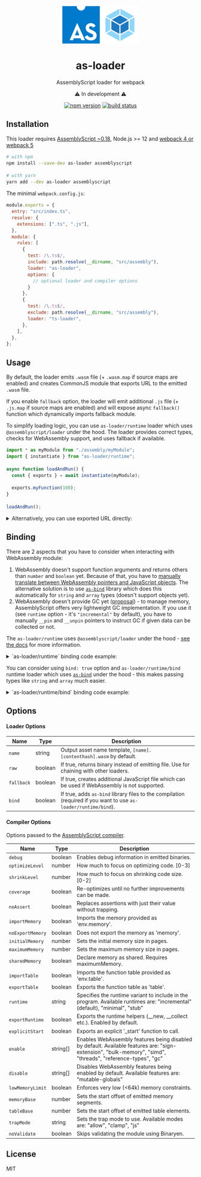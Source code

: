 <div align="center">

<img width="100" height="100" src="media/assemblyscript-logo.svg" alt="AssemblyScript logo">
<img width="100" height="100" src="media/webpack-logo.svg" alt="webpack logo">

<h1>as-loader</h1>
<p>AssemblyScript loader for webpack</p>
<p>⚠️ In development ⚠️</p>

[![npm version](https://img.shields.io/npm/v/as-loader.svg)](https://www.npmjs.com/package/as-loader)
[![build status](https://github.com/piotr-oles/as-loader/workflows/CI/CD/badge.svg?branch=main&event=push)](https://github.com/piotr-oles/as-loader/actions?query=branch%3Amain+event%3Apush)

</div>

## Installation

This loader requires [AssemblyScript ~0.18](https://github.com/AssemblyScript/assemblyscript), 
Node.js >= 12 and [webpack 4 or webpack 5](https://github.com/webpack/webpack)

```sh
# with npm
npm install --save-dev as-loader assemblyscript

# with yarn
yarn add --dev as-loader assemblyscript
```

The minimal `webpack.config.js`:

```js
module.exports = {
  entry: "src/index.ts",
  resolve: {
    extensions: [".ts", ".js"],
  },
  module: {
    rules: [
      {
        test: /\.ts$/,
        include: path.resolve(__dirname, "src/assembly"),
        loader: "as-loader",
        options: {
          // optional loader and compiler options
        }
      },
      {
        test: /\.ts$/,
        exclude: path.resolve(__dirname, "src/assembly"),
        loader: "ts-loader",
      },
    ],
  },
};
```

## Usage

By default, the loader emits `.wasm` file (+ `.wasm.map` if source maps are enabled) and 
creates CommonJS module that exports URL to the emitted `.wasm` file.

If you enable `fallback` option, the loader will emit additional `.js` file (+ `.js.map` if source maps are enabled)
and will expose async `fallback()` function which dynamically imports fallback module.

To simplify loading logic, you can use `as-loader/runtime` loader which uses
`@assemblyscript/loader` under the hood. 
The loader provides correct types, checks for WebAssembly support, and uses fallback if available.

```typescript
import * as myModule from "./assembly/myModule";
import { instantiate } from "as-loader/runtime";

async function loadAndRun() {
  const { exports } = await instantiate(myModule);

  exports.myFunction(100);
}

loadAndRun();
```
<details>
<summary>Alternatively, you can use exported URL directly:</summary>

```typescript
import * as myModule from "./assembly/myModule";
import { instantiate } from "@assemblyscript/loader";

async function loadAndRun() {
  const { exports } = await instantiate<typeof myModule>(
    // workaround for TypeScript
    fetch((myModule as unknown) as string)
  );

  exports.myFunction(100);
}

loadAndRun();

```

### API
> For more details, check [src/runtime](src/runtime) directory

#### `as-loader/runtime`
This runtime loader uses `@assemblyscript/loader` under the hood.
```typescript
export interface WasmModuleInstance<TModule> {
  type: "wasm";
  exports: AsLoaderRuntime & PointerCastObject<TModule>;
  module: WebAssembly.Module;
  instance: WebAssembly.Instance;
}

export interface JsModuleInstance<TModule> {
  type: "js";
  exports: TModule;
}

export type ModuleInstance<TModule> =
  | WasmModuleInstance<TModule>
  | JsModuleInstance<TModule>;

export function instantiate<TModule>(
  module: TModule,
  load: (url: string) => Promise<unknown>,
  imports?: object,
  fallback?: boolean,
  supports?: () => boolean
): Promise<ModuleInstance<TModule>>
```

#### `as-loader/runtime/bind`
This runtime loader uses `as-bind` under the hood, so you don't have to resolve pointers for
types like `string`, `number[]`, `Int8Array`, etc. You still have to resolve pointers to objects.
Requires `bind: true` option in the webpack loader configuration.
> Keep in mind that currently [it's recommended to manually set `Function.returnType`](https://github.com/torch2424/as-bind#production)
```typescript
export interface BoundWasmModuleInstance<TModule, TImports> {
  type: "wasm-bound";
  exports: AsLoaderRuntime & BoundExports<TModule>;
  unboundExports: AsLoaderRuntime & PointerCastObject<TModule>;
  importObject: TImports;
  module: WebAssembly.Module;
  instance: WebAssembly.Instance;
  enableExportFunctionTypeCaching(): void;
  disableExportFunctionTypeCaching(): void;
  enableExportFunctionUnsafeReturnValue(): void;
  disableExportFunctionUnsafeReturnValue(): void;
  enableImportFunctionTypeCaching(): void;
  disableImportFunctionTypeCaching(): void;
}

export interface JsModuleInstance<TModule> {
  type: "js";
  exports: TModule;
}

type BoundModuleInstance<TModule, TImports> =
  | BoundWasmModuleInstance<TModule, TImports>
  | JsModuleInstance<TModule>;

export function instantiate<TModule, TImports>(
  module: TModule,
  load: (url: string) => Promise<unknown>,
  imports?: TImports,
  fallback?: boolean,
  supports?: () => boolean
): Promise<BoundModuleInstance<TModule, TImports>>

export const RETURN_TYPES: AsBindReturnTypes;
```

</details>

## Binding
There are 2 aspects that you have to consider when interacting with WebAssembly module:
  1. WebAssembly doesn't support function arguments and returns others than `number` and `boolean` yet.
     Because of that, you have to [manually translate between WebAssembly pointers and JavaScript objects](https://www.assemblyscript.org/loader.html#usage).
     The alternative solution is to use [`as-bind`](https://github.com/torch2424/as-bind#readme) library which 
     does this automatically for `string` and `array` types (doesn't support objects yet).
  2. WebAssembly doesn't provide GC yet ([proposal](https://github.com/WebAssembly/gc)) - to manage memory, 
     AssemblyScript offers very lightweight GC implementation. If you use it (see `runtime` option - it's `"incremental"` by default), 
     you have to manually `__pin` and `__unpin` pointers to instruct GC if given data can be collected or not.

The `as-loader/runtime` uses `@assemblyscript/loader` under the hood -
[see the docs](https://www.assemblyscript.org/loader.html) for more information.

<details>
<summary>`as-loader/runtime` binding code example:</summary>

```typescript
// ./src/assembly/sayHello.ts
export function sayHello(firstName: string, lastName: string): string {
  return `Hello ${firstName} ${lastName}!`;
}

// ./src/sayHello.ts
import * as sayHelloModule from "./assembly/sayHello";
import { instantiate } from "as-loader/runtime";

export async function loadModule(): Promise<typeof sayHelloModule> {
  // this example doesn't use fallback so TypeScript knows that it's only WASM module
  const { exports } = await instantiate(sayHelloModule, fetch, undefined, false);
  const { __pin, __unpin, __newString, __getString } = exports;

  function sayHello(firstName: string, lastName: string): string {
    const firstNamePtr = __pin(__newString(firstName));
    const lastNamePtr = __pin(__newString(lastName));
    const result = __getString(
      exports.sayHello(firstNamePtr, lastNamePtr)
    );

    __unpin(firstNamePtr);
    __unpin(lastNamePtr);

    return result;
  }

  return { sayHello };
}
```

</details>

You can consider using `bind: true` option and `as-loader/runtime/bind` runtime loader which uses
[`as-bind`](https://github.com/torch2424/as-bind) under the hood - this makes passing types like `string` and `array` 
much easier.


<details>
<summary>`as-loader/runtime/bind` binding code example:</summary>

```typescript
// ./src/assembly/sayHello.ts
export function sayHello(firstName: string, lastName: string): string {
  return `Hello ${firstName} ${lastName}!`;
}

// ./src/sayHello.ts
import * as sayHelloModule from "./assembly/sayHello";
import { instantiate, RETURN_TYPES } from "as-loader/runtime/bind";

export async function loadModule(): Promise<typeof sayHelloModule> {
  // this example doesn't use fallback so TypeScript knows that it's only WASM module
  const { exports } = await instantiate(sayHelloModule, fetch, undefined, false);
  const { sayHello } = exports;
  sayHello.returnType = RETURN_TYPES.STRING;

  return { sayHello };
}
```

</details>
   
## Options
#### Loader Options

| Name       | Type    | Description |
|------------|---------| ----------- |
| `name`     | string  | Output asset name template, `[name].[contenthash].wasm` by default. |
| `raw`      | boolean | If true, returns binary instead of emitting file. Use for chaining with other loaders. |
| `fallback` | boolean | If true, creates additional JavaScript file which can be used if WebAssembly is not supported. |
| `bind`     | boolean | If true, adds `as-bind` library files to the compilation (required if you want to use `as-loader/runtime/bind`). |

#### Compiler Options

Options passed to the [AssemblyScript compiler](https://www.assemblyscript.org/compiler.html#command-line-options).

| Name             | Type     | Description |
|------------------|----------| ----------- |
| `debug`          | boolean  | Enables debug information in emitted binaries. |
| `optimizeLevel`  | number   | How much to focus on optimizing code. [0-3] |
| `shrinkLevel`    | number   | How much to focus on shrinking code size. [0-2] |
| `coverage`       | boolean  | Re-optimizes until no further improvements can be made. |
| `noAssert`       | boolean  | Replaces assertions with just their value without trapping. |
| `importMemory`   | boolean  | Imports the memory provided as 'env.memory'. |
| `noExportMemory` | boolean  | Does not export the memory as 'memory'. |
| `initialMemory`  | number   | Sets the initial memory size in pages. |
| `maximumMemory`  | number   | Sets the maximum memory size in pages. |
| `sharedMemory`   | boolean  | Declare memory as shared. Requires maximumMemory. |
| `importTable`    | boolean  | Imports the function table provided as 'env.table'. |
| `exportTable`    | boolean  | Exports the function table as 'table'. |
| `runtime`        | string   | Specifies the runtime variant to include in the program. Available runtimes are: "incremental" (default), "minimal", "stub" |
| `exportRuntime`  | boolean  | Exports the runtime helpers (__new, __collect etc.). Enabled by default. |
| `explicitStart`  | boolean  | Exports an explicit '_start' function to call. |
| `enable`         | string[] | Enables WebAssembly features being disabled by default. Available features are: "sign-extension", "bulk-memory", "simd", "threads", "reference-types", "gc" |
| `disable`        | string[] | Disables WebAssembly features being enabled by default. Available features are: "mutable-globals" |
| `lowMemoryLimit` | boolean  | Enforces very low (<64k) memory constraints. |
| `memoryBase`     | number   | Sets the start offset of emitted memory segments. |
| `tableBase`      | number   | Sets the start offset of emitted table elements. |
| `trapMode`       | string   | Sets the trap mode to use. Available modes are: "allow", "clamp", "js" |
| `noValidate`     | boolean  | Skips validating the module using Binaryen. |

## License

MIT
